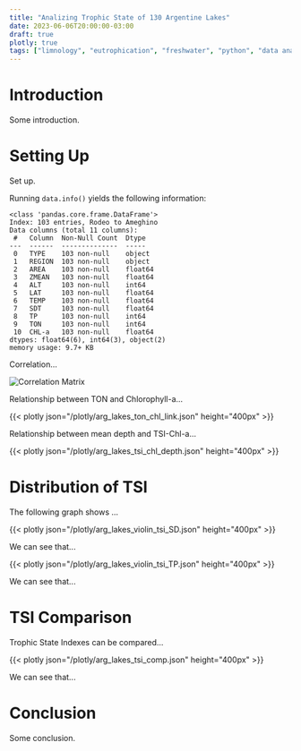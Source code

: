 ```yaml
---
title: "Analizing Trophic State of 130 Argentine Lakes"
date: 2023-06-06T20:00:00-03:00
draft: true
plotly: true
tags: ["limnology", "eutrophication", "freshwater", "python", "data analysis"]
---
```


# Introduction
Some introduction.

# Setting Up
Set up.

Running `data.info()` yields the following information:

```text
<class 'pandas.core.frame.DataFrame'>
Index: 103 entries, Rodeo to Ameghino
Data columns (total 11 columns):
 #   Column  Non-Null Count  Dtype  
---  ------  --------------  -----  
 0   TYPE    103 non-null    object 
 1   REGION  103 non-null    object 
 2   AREA    103 non-null    float64
 3   ZMEAN   103 non-null    float64
 4   ALT     103 non-null    int64  
 5   LAT     103 non-null    float64
 6   TEMP    103 non-null    float64
 7   SDT     103 non-null    float64
 8   TP      103 non-null    int64  
 9   TON     103 non-null    int64  
 10  CHL-a   103 non-null    float64
dtypes: float64(6), int64(3), object(2)
memory usage: 9.7+ KB
```


Correlation...

![Correlation Matrix](/files/arg_lakes_corr_matrix.png)

Relationship between TON and Chlorophyll-a...

{{< plotly json="/plotly/arg_lakes_ton_chl_link.json" height="400px" >}}

Relationship between mean depth and TSI-Chl-a...

{{< plotly json="/plotly/arg_lakes_tsi_chl_depth.json" height="400px" >}}

# Distribution of TSI

The following graph shows ...

{{< plotly json="/plotly/arg_lakes_violin_tsi_SD.json" height="400px" >}}

We can see that...

{{< plotly json="/plotly/arg_lakes_violin_tsi_TP.json" height="400px" >}}

We can see that...

# TSI Comparison
Trophic State Indexes can be compared...

{{< plotly json="/plotly/arg_lakes_tsi_comp.json" height="400px" >}}

We can see that...

# Conclusion
Some conclusion.